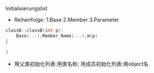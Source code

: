 Initialisierungslist
- Reihenfolge: 1.Base 2.Member 3.Parameter
```c++
classB::classB(int p):
	Base(...),Member_Name(...),m(p)
{

}
```
- 用父类初始化列表:用类名称; 用成员初始化列表:用object名